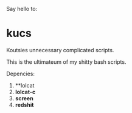 Say hello to:
# kucs
Koutsies unnecessary complicated scripts.

This is the ultimateum of my shitty bash scripts.

Depencies:
1. **lolcat
2. **lolcat-c**
3. **screen**
4. **redshit**
